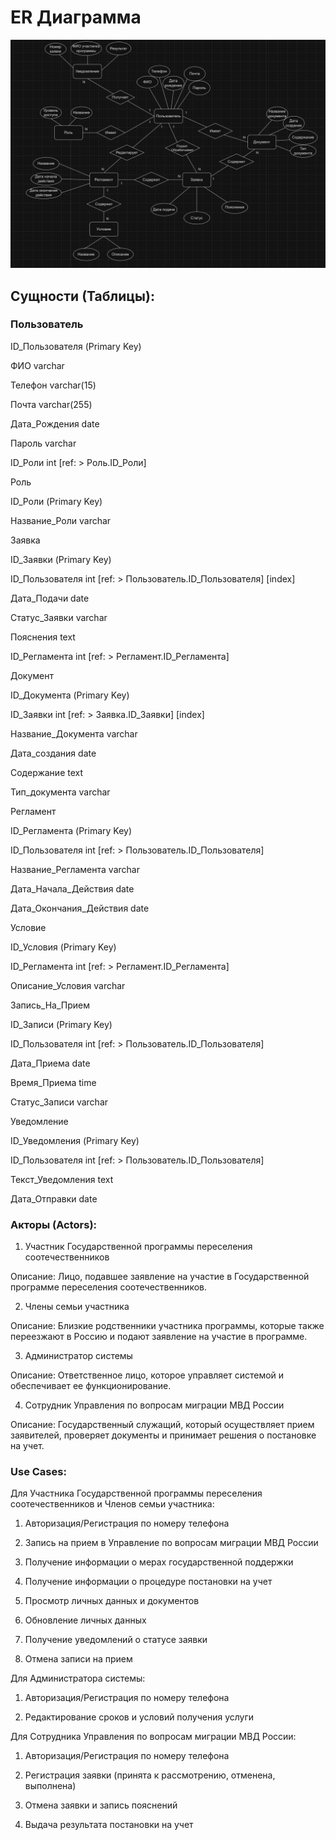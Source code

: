 # ER Диаграмма
![](https://github.com/Chudesnik222/PIS_Project/blob/main/ER_Diagram.png)



## Сущности (Таблицы):

### Пользователь

ID_Пользователя (Primary Key)

ФИО varchar

Телефон varchar(15)

Почта varchar(255)

Дата_Рождения date

Пароль varchar

ID_Роли int [ref: > Роль.ID_Роли]

Роль

ID_Роли (Primary Key)

Название_Роли varchar

Заявка

ID_Заявки (Primary Key)

ID_Пользователя int [ref: > Пользователь.ID_Пользователя] [index]

Дата_Подачи date

Статус_Заявки varchar

Пояснения text

ID_Регламента int [ref: > Регламент.ID_Регламента]

Документ

ID_Документа (Primary Key)

ID_Заявки int [ref: > Заявка.ID_Заявки] [index]

Название_Документа varchar

Дата_создания date

Содержание text

Тип_документа varchar

Регламент

ID_Регламента (Primary Key)

ID_Пользователя int [ref: > Пользователь.ID_Пользователя]

Название_Регламента varchar

Дата_Начала_Действия date

Дата_Окончания_Действия date

Условие

ID_Условия (Primary Key)

ID_Регламента int [ref: > Регламент.ID_Регламента]

Описание_Условия varchar

Запись_На_Прием

ID_Записи (Primary Key)

ID_Пользователя int [ref: > Пользователь.ID_Пользователя]

Дата_Приема date

Время_Приема time

Статус_Записи varchar

Уведомление

ID_Уведомления (Primary Key)

ID_Пользователя int [ref: > Пользователь.ID_Пользователя]

Текст_Уведомления text

Дата_Отправки date






### Акторы (Actors):

1.	Участник Государственной программы переселения соотечественников

Описание: Лицо, подавшее заявление на участие в Государственной программе переселения соотечественников.

2.	Члены семьи участника

Описание: Близкие родственники участника программы, которые также переезжают в Россию и подают заявление на участие в программе.

3.	Администратор системы

Описание: Ответственное лицо, которое управляет системой и обеспечивает ее функционирование.

4.	Сотрудник Управления по вопросам миграции МВД России

Описание: Государственный служащий, который осуществляет прием заявителей, проверяет документы и принимает решения о постановке на учет.




### Use Cases:

Для Участника Государственной программы переселения соотечественников и Членов семьи участника:

1.	Авторизация/Регистрация по номеру телефона

2.	Запись на прием в Управление по вопросам миграции МВД России

3.	Получение информации о мерах государственной поддержки

4.	Получение информации о процедуре постановки на учет

5.	Просмотр личных данных и документов

6.	Обновление личных данных

7.	Получение уведомлений о статусе заявки

8.	Отмена записи на прием


Для Администратора системы:

1.	Авторизация/Регистрация по номеру телефона

2.	Редактирование сроков и условий получения услуги


Для Сотрудника Управления по вопросам миграции МВД России:

1.	Авторизация/Регистрация по номеру телефона

2.	Регистрация заявки (принята к рассмотрению, отменена, выполнена)

3.	Отмена заявки и запись пояснений

4.	Выдача результата постановки на учет
